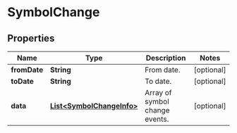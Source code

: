 # SymbolChange

## Properties

 Name         | Type                                                    | Description                    | Notes      
--------------|---------------------------------------------------------|--------------------------------|------------
 **fromDate** | **String**                                              | From date.                     | [optional] 
 **toDate**   | **String**                                              | To date.                       | [optional] 
 **data**     | [**List&lt;SymbolChangeInfo&gt;**](SymbolChangeInfo.md) | Array of symbol change events. | [optional] 



